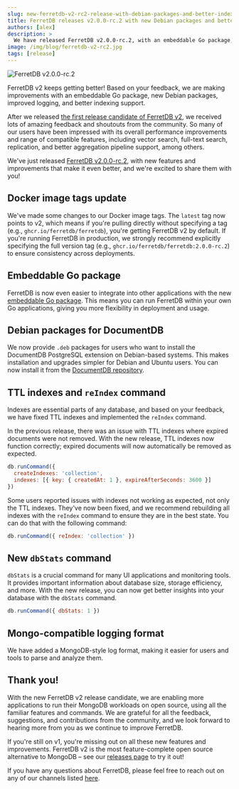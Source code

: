 ```yaml
---
slug: new-ferretdb-v2-rc2-release-with-debian-packages-and-better-indexing-support
title: FerretDB releases v2.0.0-rc.2 with new Debian packages and better indexing support
authors: [alex]
description: >
  We have released FerretDB v2.0.0-rc.2, with an embeddable Go package, new Debian packages, improved stats and logging, and better indexing support.
image: /img/blog/ferretdb-v2-rc2.jpg
tags: [release]
---
```


![FerretDB v2.0.0-rc.2](/img/blog/ferretdb-v2-rc2.jpg)

FerretDB v2 keeps getting better!
Based on your feedback, we are making improvements with an embeddable Go package, new Debian packages,
improved logging, and better indexing support.

<!--truncate-->

After we released [the first release candidate of FerretDB v2](https://blog.ferretdb.io/ferretdb-releases-v2-faster-more-compatible-mongodb-alternative/),
we received lots of amazing feedback and shoutouts from the community.
So many of our users have been impressed with its overall performance improvements and range of compatible features,
including vector search, full-text search, replication, and better aggregation pipeline support, among others.

We've just released [FerretDB v2.0.0-rc.2](https://github.com/FerretDB/FerretDB/releases/tag/v2.0.0-rc.2),
with new features and improvements that make it even better,
and we're excited to share them with you!

## Docker image tags update

We've made some changes to our Docker image tags.
The `latest` tag now points to v2, which means if you're pulling directly without specifying a tag
(e.g., `ghcr.io/ferretdb/ferretdb`), you're getting FerretDB v2 by default.
If you're running FerretDB in production, we strongly recommend explicitly specifying the full version tag
(e.g., `ghcr.io/ferretdb/ferretdb:2.0.0-rc.2`) to ensure consistency across deployments.

## Embeddable Go package

FerretDB is now even easier to integrate into other applications with the new
[embeddable Go package](https://pkg.go.dev/github.com/FerretDB/FerretDB/v2/ferretdb).
This means you can run FerretDB within your own Go applications, giving you more flexibility in deployment and usage.

## Debian packages for DocumentDB

We now provide `.deb` packages for users who want to install the DocumentDB PostgreSQL extension
on Debian-based systems.
This makes installation and upgrades simpler for Debian and Ubuntu users.
You can now install it from the [DocumentDB repository](https://github.com/FerretDB/documentdb/releases).

## TTL indexes and `reIndex` command

Indexes are essential parts of any database, and based on your feedback, we have fixed TTL indexes and
implemented the `reIndex` command.

In the previous release, there was an issue with TTL indexes where expired documents were not removed.
With the new release, TTL indexes now function correctly; expired documents will now automatically be removed as expected.

```js
db.runCommand({
  createIndexes: 'collection',
  indexes: [{ key: { createdAt: 1 }, expireAfterSeconds: 3600 }]
})
```

Some users reported issues with indexes not working as expected, not only the TTL indexes.
They've now been fixed, and we recommend rebuilding all indexes with the `reIndex` command to ensure they are in the best state.
You can do that with the following command:

```js
db.runCommand({ reIndex: 'collection' })
```

## New `dbStats` command

`dbStats` is a crucial command for many UI applications and monitoring tools.
It provides important information about database size, storage efficiency, and more.
With the new release, you can now get better insights into your database with the `dbStats` command.

```js
db.runCommand({ dbStats: 1 })
```

## Mongo-compatible logging format

We have added a MongoDB-style log format, making it easier for users and tools to parse and analyze them.

## Thank you!

With the new FerretDB v2 release candidate, we are enabling more applications to run their MongoDB workloads
on open source, using all the familiar features and commands.
We are grateful for all the feedback, suggestions, and contributions from the community,
and we look forward to hearing more from you as we continue to improve FerretDB.

If you're still on v1, you're missing out on all these new features and improvements.
FerretDB v2 is the most feature-complete open source alternative to MongoDB – see our
[releases page](https://github.com/FerretDB/FerretDB/releases) to try it out!

If you have any questions about FerretDB, please feel free to reach out on any of our channels listed
[here](https://docs.ferretdb.io/#community).
